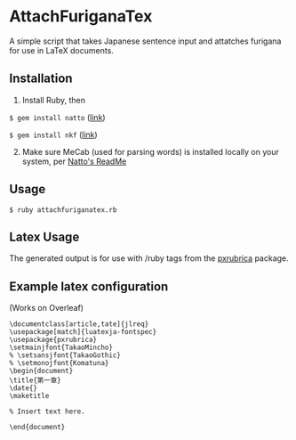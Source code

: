 # AttachFuriganaTex
A simple script that takes Japanese sentence input and attatches furigana for use in LaTeX documents.

## Installation
1. Install Ruby, then

`$ gem install natto` ([link](https://github.com/buruzaemon/natto))

`$ gem install nkf` ([link](https://github.com/ruby/nkf))

2. Make sure MeCab (used for parsing words) is installed locally on your system, per [Natto's ReadMe](https://github.com/buruzaemon/natto?tab=readme-ov-file#requirements)

## Usage

`$ ruby attachfuriganatex.rb`

## Latex Usage
The generated output is for use with /ruby tags from the [pxrubrica](https://github.com/zr-tex8r/PXrubrica) package.

## Example latex configuration
(Works on Overleaf)

```
\documentclass[article,tate]{jlreq}
\usepackage[match]{luatexja-fontspec}
\usepackage{pxrubrica}
\setmainjfont{TakaoMincho}
% \setsansjfont{TakaoGothic}
% \setmonojfont{Komatuna}
\begin{document}
\title{第一章}
\date{}
\maketitle

% Insert text here.

\end{document}
```
